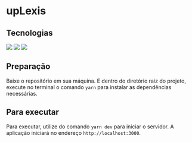 # upLexis

## Tecnologias

<span><img src="https://img.shields.io/static/v1?label=Tech&message=React&color=61DAFB&style=for-the-badge&logo=React"/>
<span><img src="https://img.shields.io/static/v1?label=Lang&message=JavaScript&color=007396&style=for-the-badge&logo=JavaScript"/> </span>
<span><img src="https://img.shields.io/static/v1?label=style&message=Sass&color=CC6699&style=for-the-badge&logo=Sass"/></span>

## Preparação
Baixe o repositório em sua máquina. E dentro do diretório raiz do projeto, execute no terminal o comando ```yarn``` para instalar as dependências necessárias.


## Para executar
Para executar, utilize do comando ```yarn dev``` para iniciar o servidor. A aplicação iniciará no endereço ```http://localhost:3000```.
